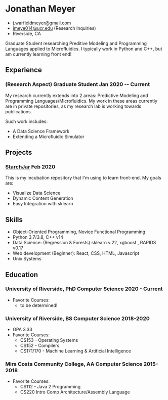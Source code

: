 <!-- The (first) h1 will be used as the <title> of the HTML page -->
# Jonathan Meyer

<!-- The unordered list immediately after the h1 will be formatted on a single
line. It is intended to be used for contact details -->
- <j.warfieldmeyer@gmail.com>
- <jmeye014@ucr.edu> (Research Inquiries)
- Riverside, CA

<!-- The paragraph after the h1 and ul and before the first h2 is optional. It
is intended to be used for a short summary. -->
Graduate Student researching Preditive Modeling and Programming Languages applied to Microfluidics.
I typically work in Python and C++, but am currently learning front end!

## Experience
<!-- You have to wrap the "left" and "right" half of these headings in spans by
hand -->
### <span>(Research Aspect) Graduate Student</span> <span>Jan 2020 -- Current</span>

My research currently extends into 2 areas: Predictive Modeling and Programming Languages/Microfluidics. My work in these areas currently are in private repositories, as my research lab is working towards publications.

Such work includes:
 - A Data Science Framework 
 - Extending a Microfluidic Simulator


## Projects

### <span>[StarchJar](https://github.com/startwarfields/StarchJar)</span> <span>Feb 2020</span>
This is my incubation repository that I'm using to learn front-end. My goals are:

   - Visualize Data Science
   - Dynamic Content Generation
   - Easy Integration with sklearn
## Skills
 - Object-Oriented Programming, Novice Functional Programming
 - Python 3.7/3.8, C++ v14
 - Data Science: (Regression & Forests)  sklearn v.22, xgboost , RAPIDS v0.17
 - Web development (Beginner): React, CSS, HTML, Javascript
 - Unix Systems
## Education

### <span>University of Riverside, PhD Computer Science</span> <span>2020 - Current</span>
  - Favorite Courses:
    - to be determined!
    
### <span>University of Riverside, BS Computer Science</span> <span>2018-2020</span>
  - GPA 3.33
  - Favorite Courses:
    - CS153 - Operating Systems
    - CS152 - Compilers
    - CS171/170 - Machine Learning & Artificial Intelligence
### <span>Mira Costa Community College, AA Computer Science</span> <span>2015-2018</span>
  - Favorite Courses:
    - CS112 - Java 2 Programming
    - CS220 Intro Comp Architecture/Assembly Language

